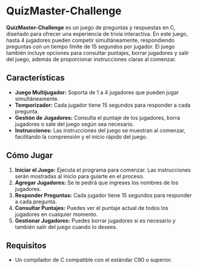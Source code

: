 # QuizMaster-Challenge

**QuizMaster-Challenge** es un juego de preguntas y respuestas en C, diseñado para ofrecer una experiencia de trivia interactiva. En este juego, hasta 4 jugadores pueden competir simultáneamente, respondiendo preguntas con un tiempo límite de 15 segundos por jugador. El juego también incluye opciones para consultar puntajes, borrar jugadores y salir del juego, además de proporcionar instrucciones claras al comenzar.

## Características

- **Juego Multijugador:** Soporta de 1 a 4 jugadores que pueden jugar simultáneamente.
- **Temporizador:** Cada jugador tiene 15 segundos para responder a cada pregunta.
- **Gestión de Jugadores:** Consulta el puntaje de los jugadores, borra jugadores o sale del juego según sea necesario.
- **Instrucciones:** Las instrucciones del juego se muestran al comenzar, facilitando la comprensión y el inicio rápido del juego.

## Cómo Jugar

1. **Iniciar el Juego:** Ejecuta el programa para comenzar. Las instrucciones serán mostradas al inicio para guiarte en el proceso.
2. **Agregar Jugadores:** Se te pedirá que ingreses los nombres de los jugadores.
3. **Responder Preguntas:** Cada jugador tiene 15 segundos para responder a cada pregunta.
4. **Consultar Puntajes:** Puedes ver el puntaje actual de todos los jugadores en cualquier momento.
5. **Gestionar Jugadores:** Puedes borrar jugadores si es necesario y también salir del juego cuando lo desees.

## Requisitos

- Un compilador de C compatible con el estándar C90 o superior.


